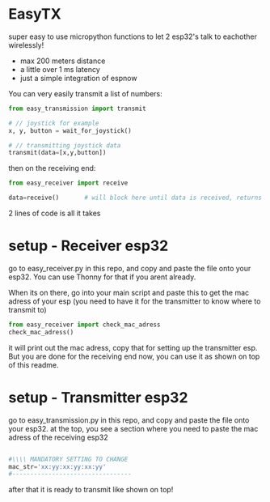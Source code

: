 # EasyTX
super easy to use micropython functions to let 2 esp32's talk to eachother wirelessly!
- max 200 meters distance
- a little over 1 ms latency
- just a simple integration of espnow

You can very easily transmit a list of numbers:
```python
from easy_transmission import transmit

# // joystick for example 
x, y, button = wait_for_joystick() 

# // transmitting joystick data 
transmit(data=[x,y,button])
```

then on the receiving end:
```python
from easy_receiver import receive

data=receive()       # will block here until data is received, returns it in the exact same list.
```

2 lines of code is all it takes


# setup - Receiver esp32
go to easy_receiver.py in this repo, and copy and paste the file onto your esp32.
You can use Thonny for that if you arent already.

When its on there, go into your main script and paste this to get the mac adress of your esp (you need to have it for the transmitter to know where to transmit to)
```python
from easy_receiver import check_mac_adress
check_mac_adress()
```
it will print out the mac adress, copy that for setting up the transmitter esp.
But you are done for the receiving end now, you can use it as shown on top of this readme.

# setup - Transmitter esp32
go to easy_transmission.py in this repo, and copy and paste the file onto your esp32.
at the top, you see a section where you need to paste the mac adress of the receiving esp32
```python

#\\\\ MANDATORY SETTING TO CHANGE
mac_str='xx:yy:xx:yy:xx:yy' 
#---------------------------------

```
after that it is ready to transmit like shown on top!
